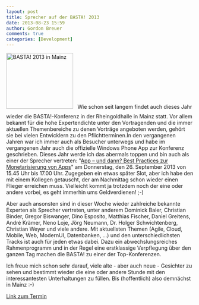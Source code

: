 ```yaml
---
layout: post
title: Sprecher auf der BASTA! 2013
date: 2013-08-23 15:59
author: Gordon Breuer
comments: true
categories: [Development]
---
```

<a href="http://basta.net"><img class="size-full wp-image-4097 alignleft" style="margin-right: 12px; margin-bottom: 12px;" alt="BASTA! 2013 in Mainz" src="http://anheledirwp.blob.core.windows.net/wordpress/2013/08/basta_promobutton2.png" width="180" height="150" /></a>Wie schon seit langem findet auch dieses Jahr wieder die BASTA!-Konferenz in der Rheingoldhalle in Mainz statt. Vor allem bekannt für die hohe Expertendichte unter den Vortragenden und die immer aktuellen Themenbereiche zu denen Vorträge angeboten werden, gehört sie bei vielen Entwicklern zu den Pflichtterminen.In den vergangenen Jahren war ich immer auch als Besucher unterwegs und habe im vergangenen Jahr auch die offizielle Windows Phone App zur Konferenz geschrieben. Dieses Jahr werde ich das abermals toppen und bin auch als einer der Sprecher vertreten: "<a title="BASTA!-Vortrag: App - und dann? Best Practices zur Monetarisierung von Apps" href="http://basta.net/sessions/app-und-dann-best-practices-zur-monetarisierung-von-apps" target="_blank">App – und dann? Best Practices zur Monetarisierung von Apps</a>" am Donnerstag, den 26. September 2013 von 15.45 Uhr bis 17.00 Uhr. Zugegeben ein etwas später Slot, aber ich habe den mit einem Kollegen getauscht, der am Nachmittag schon wieder einen Flieger erreichen muss. Vielleicht kommt ja trotzdem noch der eine oder andere vorbei, es geht immerhin ums Geldverdienen! ;-)

Aber auch ansonsten sind in dieser Woche wieder zahlreiche bekannte Experten als Sprecher vertreten, unter anderem Dominick Baier, Christian Binder, Gregor Biswanger, Dino Esposito, Matthias Fischer, Daniel Greitens, André Krämer, Neno Loje, Jörg Neumann, Dr. Holger Schwichtenberg, Christian Weyer und viele andere. Mit aktuellsten Themen (Agile, Cloud, Mobile, Web, ModernUI, Datenbanken, ...) und den unterschiedlichsten Tracks ist auch für jeden etwas dabei. Dazu ein abwechslungsreiches Rahmenprogramm und in der Regel eine erstklassige Verpflegung über den ganzen Tag machen die BASTA! zu einer der Top-Konferenzen.

Ich freue mich schon sehr darauf, viele alte - aber auch neue - Gesichter zu sehen und bestimmt wieder die eine oder andere Stunde mit den interessantesten Unterhaltungen zu füllen. Bis (hoffentlich) also demnächst in Mainz :-)

<a title="BASTA! 2013" href="http://old.gordon-breuer.de/events/event/basta-2013/">Link zum Termin</a>

